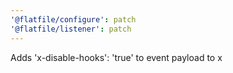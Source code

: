 ```yaml
---
'@flatfile/configure': patch
'@flatfile/listener': patch
---
```


Adds 'x-disable-hooks': 'true' to event payload to x
